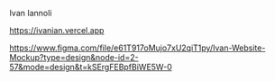 Ivan Iannoli


https://ivanian.vercel.app

https://www.figma.com/file/e61T917oMujo7xU2qiT1py/Ivan-Website-Mockup?type=design&node-id=2-57&mode=design&t=kSErgFEBpfBiWE5W-0